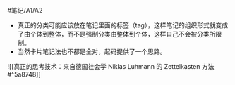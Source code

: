 #笔记/A1/A2 
- 真正的分类可能应该放在笔记里面的标签（tag），这样笔记的组织形式就变成了由个体到整体，而不是强制分类由整体到个体，这样自己不会被分类所限制。
- 当然卡片笔记法也不都是全对，起码提供了一个思路。

![[真正的思考技术：来自德国社会学 Niklas Luhmann 的 Zettelkasten 方法#^5a8748]]
